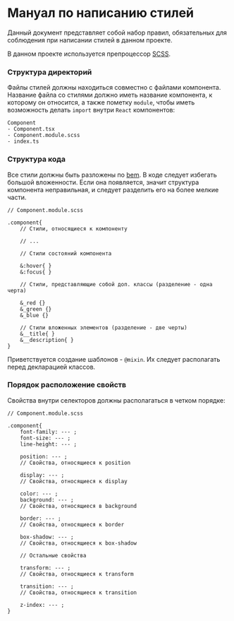 # Мануал по написанию стилей

Данный документ представляет собой набор правил, обязательных для соблюдения
при написании стилей в данном проекте.

В данном проекте используется препроцессор [SCSS](https://sass-scss.ru/documentation/).
### Структура директорий

Файлы стилей должны находиться совместно с файлами компонента. Название файла со стилями должно иметь название компонента, к которому он относится, а также пометку `module`, чтобы иметь возможность делать `import` внутри `React` компонентов:

```
Component
- Component.tsx
- Component.module.scss
- index.ts
```

### Структура кода

Все стили должны быть разложены по [bem](https://ru.bem.info/methodology/). В коде следует избегать большой вложенности. Если она появляется, значит структура компонента неправильная, и следует разделить его на более мелкие части.

```
// Component.module.scss

.component{
    // Стили, относящиеся к компоненту

    // ...

    // Стили состояний компонента

    &:hover{ } 
    &:focus{ }

    // Стили, представляющие собой доп. классы (разделение - одна черта)

    &_red {}
    &_green {}
    &_blue {}

    // Стили вложенных элементов (разделение - две черты)
    &__title{ }
    &__description{ }
}
```

Приветствуется создание шаблонов - `@mixin`. Их следует располагать перед декларацией классов.

### Порядок расположение свойств

Свойства внутри селекторов должны располагаться в четком порядке:

```
// Component.module.scss

.component{
    font-family: --- ;
    font-size: --- ;
    line-height: --- ;

    position: --- ;
    // Свойства, относящиеся к position

    display: --- ;
    // Свойства, относящиеся к display

    color: --- ;
    background: --- ;
    // Свойства, относящиеся в background

    border: --- ;
    // Свойства, относящиеся к border

    box-shadow: --- ;
    // Свойства, относящиеся к box-shadow

    // Остальные свойства

    transform: --- ;
    // Свойства, относящиеся к transform

    transition: --- ;
    // Свойства, относящиеся к transition
    
    z-index: --- ;
}
```